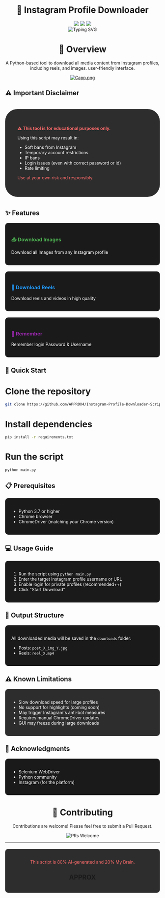 # <div align="center">**📸 Instagram Profile Downloader**</div>

<div align="center">
  <img src="https://img.shields.io/badge/Python-3.7%2B-blue?style=for-the-badge&logo=python&logoColor=white"/>
  <img src="https://img.shields.io/badge/License-GPL3.0-green?style=for-the-badge&logo=gnu&logoColor=white"/>
  <img src="https://img.shields.io/badge/Status-Active-brightgreen?style=for-the-badge&logo=statuspage&logoColor=white"/>
</div>

<div align="center">
  <img src="https://readme-typing-svg.herokuapp.com?font=Fira+Code&weight=500&size=40&pause=1000&color=2E8B57&center=true&vCenter=true&width=600&height=100&lines=Instagram+Downloader;Download+Image+%26+Reels;Fast+%26+Easy+to+Use" alt="Typing SVG" />
</div
  
---

# <div align="center">🎯 Overview</div>
<div align="center">A Python-based tool to download all media content from Instagram profiles, including reels, and images. user-friendly interface.</div>
<p></p>
<p align="center">
  <a href="https://postimg.cc/2Vr4ZnsL">
    <img src="https://i.postimg.cc/qMCQWLQw/Capture125.png" alt="Capp.png"/>
  </a>
</p>

## ⚠️ Important Disclaimer</div>

<div style="background-color: #2d2d2d; padding: 40px; border-radius: 40px; margin: 40px 0;">
  <p style="color: #ff6b6b; font-weight: bold;">⚠️ This tool is for educational purposes only.</p>
  <p style="color: #ffffff;">Using this script may result in:</p>
  <ul style="color: #ffffff;">
    <li>Soft bans from Instagram</li>
    <li>Temporary account restrictions</li>
    <li>IP bans</li>
    <li>Login issues (even with correct password or id)</li>
    <li>Rate limiting</li>
  </ul>
  <p style="color: #ff6b6b;">Use at your own risk and responsibly.</p>
</div>

## ✨ Features

<div style="display: grid; grid-template-columns: repeat(auto-fit, minmax(250px, 1fr)); gap: 20px; margin: 20px 0;">
  <div style="background-color: #1a1a1a; padding: 20px; border-radius: 10px;">
    <h3 style="color: #4CAF50;">📥 Download Images</h3>
    <p style="color: #ffffff;">Download all Images from any Instagram profile</p>
  </div>
  <div style="background-color: #1a1a1a; padding: 20px; border-radius: 10px;">
    <h3 style="color: #2196F3;">🎥 Download Reels</h3>
    <p style="color: #ffffff;">Download reels and videos in high quality</p>
  </div>
  <div style="background-color: #1a1a1a; padding: 20px; border-radius: 10px;">
    <h3 style="color: #9C27B0;">💾 Remember</h3>
    <p style="color: #ffffff;">Remember login Password & Username</p>
  </div>
</div>

## 🚀 Quick Start

# Clone the repository
```bash
git clone https://github.com/APPROX4/Instagram-Profile-Downloader-Script.git
```
# Install dependencies
```bash
pip install -r requirements.txt
```

# Run the script
```bash
python main.py
```

## 📋 Prerequisites

<div style="background-color: #1a1a1a; padding: 20px; border-radius: 10px; margin: 20px 0;">
  <ul style="color: #ffffff;">
    <li>Python 3.7 or higher</li>
    <li>Chrome browser</li>
    <li>ChromeDriver (matching your Chrome version)</li>
  </ul>
</div>

## 💻 Usage Guide

<div style="background-color: #1a1a1a; padding: 20px; border-radius: 10px; margin: 20px 0;">
  <ol style="color: #ffffff;">
    <li>Run the script using <code>python main.py</code></li>
    <li>Enter the target Instagram profile username or URL</li>
    <li>Enable login for private profiles (recommended++)</li>
    <li>Click "Start Download"</li>
  </ol>
</div>

## 📁 Output Structure

<div style="background-color: #1a1a1a; padding: 20px; border-radius: 10px; margin: 20px 0;">
  <p style="color: #ffffff;">All downloaded media will be saved in the <code>downloads</code> folder:</p>
  <ul style="color: #ffffff;">
    <li>Posts: <code>post_X_img_Y.jpg</code></li>
    <li>Reels: <code>reel_X.mp4</code></li>
  </ul>
</div>

## ⚠️ Known Limitations

<div style="background-color: #2d2d2d; padding: 20px; border-radius: 10px; margin: 20px 0;">
  <ul style="color: #ffffff;">
    <li>Slow download speed for large profiles</li>
    <li>No support for highlights (coming soon)</li>
    <li>May trigger Instagram's anti-bot measures</li>
    <li>Requires manual ChromeDriver updates</li>
    <li>GUI may freeze during large downloads</li>
  </ul>
</div>

## 🙏 Acknowledgments

<div style="background-color: #1a1a1a; padding: 20px; border-radius: 10px; margin: 20px 0;">
  <ul style="color: #ffffff;">
    <li>Selenium WebDriver</li>
    <li>Python community</li>
    <li>Instagram (for the platform)</li>
  </ul>
</div>

# <div align="center">🤝 Contributing</div>

<div align="center">
  <p>Contributions are welcome! Please feel free to submit a Pull Request.</p>
  <img src="https://img.shields.io/badge/PRs-Welcome-brightgreen.svg?style=for-the-badge&logo=github&logoColor=white" alt="PRs Welcome"/>
</div>

---

<div align="center">
  <div style="background-color: #2d2d2d; padding: 20px; border-radius: 10px; margin: 20px 0;">
  <p style="color: #ff6b6b;">This script is 80% AI-generated and 20% My Brain.</p>
<h2 align="center">APPROX</h2>

